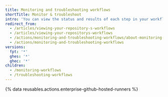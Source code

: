 ```yaml
---
title: Monitoring and troubleshooting workflows
shortTitle: Monitor & troubleshoot
intro: 'You can view the status and results of each step in your workflow, debug a failed workflow, and search and download logs.'
redirect_from:
  - /articles/viewing-your-repository-s-workflows
  - /articles/viewing-your-repositorys-workflows
  - /actions/monitoring-and-troubleshooting-workflows/about-monitoring-and-troubleshooting
  - /actions/monitoring-and-troubleshooting-workflows
versions:
  fpt: '*'
  ghes: '*'
  ghec: '*'
children:
  - /monitoring-workflows
  - /troubleshooting-workflows
---
```


{% data reusables.actions.enterprise-github-hosted-runners %}
